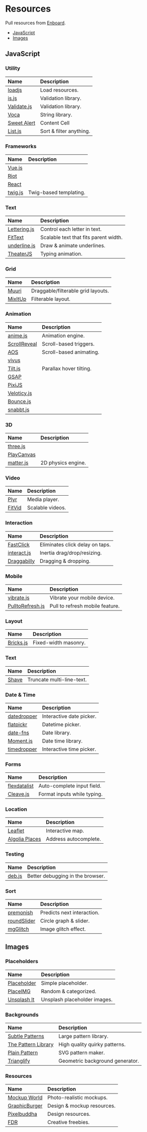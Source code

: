 # Resources
Pull resources from [Enboard](https://enboard.co/bigfin/).

- [JavaScript](#javascript)
- [Images](#images)




## JavaScript

### Utility
Name | Description
:--- | :---
[loadjs](https://github.com/muicss/loadjs) | Load resources.
[is.js](http://is.js.org/)  | Validation library.
[Validate.js](https://validatejs.org/) | Validation library.
[Voca](https://vocajs.com/) | String library.
[Sweet Alert](http://t4t5.github.io/sweetalert/)  | Content Cell
[List.js](http://listjs.com/) | Sort & filter anything.

### Frameworks
Name | Description
:--- | :---
[Vue.js](https://vuejs.org/) |
[Riot](http://riotjs.com/) |
[React](https://facebook.github.io/react/) |
[twig.js](https://github.com/twigjs/twig.js) | Twig-based templating.

### Text
Name | Description
:--- | :---
[Lettering.js](http://letteringjs.com/) | Control each letter in text.
[FitText](http://fittextjs.com/) | Scalable text that fits parent width.
[underline.js](http://underlinejs.org/) | Draw & animate underlines.
[TheaterJS](http://underlinejs.org/) | Typing animation.

### Grid
Name | Description
:--- | :---
[Muuri](https://haltu.github.io/muuri/) | Draggable/filterable grid layouts.
[MixItUp](https://www.kunkalabs.com/mixitup/) | Filterable layout.


### Animation
Name | Description
:--- | :---
[anime.js](http://animejs.com/) | Animation engine.
[ScrollReveal](https://scrollrevealjs.org/) | Scroll-based triggers.
[AOS](https://michalsnik.github.io/aos/) | Scroll-based animating.
[vivus](http://maxwellito.github.io/vivus/) |
[Tilt.js](https://gijsroge.github.io/tilt.js/) | Parallax hover tilting.
[GSAP](https://greensock.com/gsap) |
[PixiJS](http://www.pixijs.com/) |
[Veloticy.js](http://velocityjs.org/) |
[Bounce.js](http://bouncejs.com/) |
[snabbt.js](http://daniel-lundin.github.io/snabbt.js/) |

### 3D
Name | Description
:--- | :---
[three.js](https://threejs.org/) |
[PlayCanvas](https://playcanvas.com/) |
[matter.js](http://brm.io/matter-js/) | 2D physics engine.

### Video
Name | Description
:--- | :---
[Plyr](https://plyr.io/) | Media player.
[FitVid](http://fitvidsjs.com/) | Scalable videos.

### Interaction
Name | Description
:--- | :---
[FastClick](https://labs.ft.com/fastclick/) | Eliminates click delay on taps.
[interact.js](http://interactjs.io/) | Inertia drag/drop/resizing.
[Draggabilly](https://draggabilly.desandro.com/) | Dragging & dropping.

### Mobile
Name | Description
:--- | :---
[vibrate.js](http://illyism.github.io/jquery.vibrate.js/) | Vibrate your mobile device.
[PulltoRefresh.js](https://www.boxfactura.com/pulltorefresh.js/) | Pull to refresh mobile feature.

### Layout
Name | Description
:--- | :---
[Bricks.js](http://callmecavs.com/bricks.js/) | Fixed-width masonry.

### Text
Name | Description
:--- | :---
[Shave](https://dollarshaveclub.github.io/shave/) | Truncate multi-line-text.

### Date & Time
Name | Description
:--- | :---
[datedropper](http://felicegattuso.com/projects/datedropper/) | Interactive date picker.
[flatpickr](https://chmln.github.io/flatpickr/) | Datetime picker.
[date-fns](https://date-fns.org/) | Date library.
[Moment.js](https://momentjs.com/) | Date time library.
[timedropper](http://felicegattuso.com/projects/timedropper/) | Interactive time picker.

### Forms
Name | Description
:--- | :---
[flexdatalist](http://projects.sergiodinislopes.pt/flexdatalist/) | Auto-complete input field.
[Cleave.js](http://nosir.github.io/cleave.js/) | Format inputs while typing.

### Location
Name | Description
:--- | :---
[Leaflet](http://leafletjs.com/) | Interactive map.
[Algolia Places](https://community.algolia.com/places/) | Address autocomplete.

### Testing
Name | Description
:--- | :---
[deb.js](https://github.com/krasimir/deb.js) | Better debugging in the browser.

### Sort
Name | Description
:--- | :---
[premonish](https://mathisonian.github.io/premonish/) | Predicts next interaction.
[roundSlider](http://roundsliderui.com/demos.html#various-circle-shapes) | Circle graph & slider.
[mgGlitch](https://github.com/hmongouachon/mgGlitch) | Image glitch effect.


## Images

### Placeholders
Name | Description
:--- | :---
[Placeholder](https://placeholder.com/) | Simple placeholder.
[PlaceIMG](https://placeimg.com/) | Random & categorized.
[Unsplash It](https://unsplash.it/) | Unsplash placeholder images.

### Backgrounds
Name | Description
:--- | :---
[Subtle Patterns](https://www.toptal.com/designers/subtlepatterns/) | Large pattern library.
[The Pattern Library](http://thepatternlibrary.com/) | High quality quirky patterns.
[Plain Pattern](http://www.kennethcachia.com/plain-pattern/) | SVG pattern maker.
[Trianglify](http://qrohlf.com/trianglify-generator/) | Geometric background generator.

### Resources
Name | Description
:--- | :---
[Mockup World](https://www.mockupworld.co/all-mockups/) | Photo-realistic mockups.
[GraphicBurger](http://graphicburger.com/) | Design & mockup resources.
[Pixelbuddha](https://pixelbuddha.net/) | Design resources.
[FDR](http://freedesignresources.net/) | Creative freebies.
